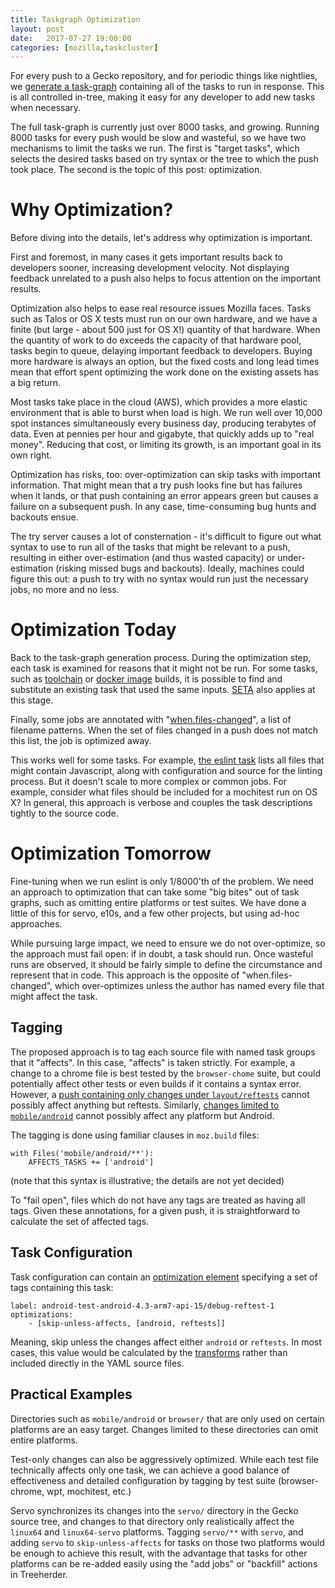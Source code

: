 ```yaml
---
title: Taskgraph Optimization
layout: post
date:   2017-07-27 19:00:00
categories: [mozilla,taskcluster]
---
```


For every push to a Gecko repository, and for periodic things like nightlies,
we [generate a
task-graph](http://gecko.readthedocs.io/en/latest/taskcluster/taskcluster/index.html)
containing all of the tasks to run in response. This is all controlled in-tree,
making it easy for any developer to add new tasks when necessary.

The full task-graph is currently just over 8000 tasks, and growing.  Running
8000 tasks for every push would be slow and wasteful, so we have two mechanisms
to limit the tasks we run. The first is "target tasks", which selects the
desired tasks based on try syntax or the tree to which the push took place. The
second is the topic of this post: optimization.

# Why Optimization?

Before diving into the details, let's address why optimization is important.

First and foremost, in many cases it gets important results back to developers
sooner, increasing development velocity. Not displaying feedback unrelated to a
push also helps to focus attention on the important results.

Optimization also helps to ease real resource issues Mozilla faces.  Tasks such
as Talos or OS X tests must run on our own hardware, and we have a finite (but
large - about 500 just for OS X!) quantity of that hardware. When the quantity
of work to do exceeds the capacity of that hardware pool, tasks begin to queue,
delaying important feedback to developers. Buying more hardware is always an
option, but the fixed costs and long lead times mean that effort spent
optimizing the work done on the existing assets has a big return.

Most tasks take place in the cloud (AWS), which provides a more elastic
environment that is able to burst when load is high. We run well over 10,000
spot instances simultaneously every business day, producing terabytes of data.
Even at pennies per hour and gigabyte, that quickly adds up to "real money".
Reducing that cost, or limiting its growth, is an important goal in its own
right.

Optimization has risks, too: over-optimization can skip tasks with important
information. That might mean that a try push looks fine but has failures when
it lands, or that push containing an error appears green but causes a failure
on a subsequent push. In any case, time-consuming bug hunts and backouts ensue.

The try server causes a lot of consternation - it's difficult to figure out
what syntax to use to run all of the tasks that might be relevant to a push,
resulting in either over-estimation (and thus wasted capacity) or
under-estimation (risking missed bugs and backouts). Ideally, machines could
figure this out: a push to try with no syntax would run just the necessary
jobs, no more and no less.

# Optimization Today

Back to the task-graph generation process. During the optimization step, each
task is examined for reasons that it might not be run. For some tasks, such as
[toolchain](https://hg.mozilla.org/mozilla-central/file/36f95aeb4c77/taskcluster/taskgraph/transforms/job/toolchain.py#l45)
or [docker
image](https://hg.mozilla.org/mozilla-central/file/36f95aeb4c77/taskcluster/taskgraph/transforms/docker_image.py#l37)
builds, it is possible to find and substitute an existing task that used the
same inputs.
[SETA](https://elvis314.wordpress.com/2015/02/06/seta-search-for-extraneous-test-automation/)
also applies at this stage.

Finally, some jobs are annotated with
"[when.files-changed](https://hg.mozilla.org/mozilla-central/file/36f95aeb4c77/taskcluster/taskgraph/transforms/job/__init__.py#l64)",
a list of filename patterns. When the set of files changed in a push does not
match this list, the job is optimized away.

This works well for some tasks.  For example, [the eslint
task](https://hg.mozilla.org/mozilla-central/file/36f95aeb4c77/taskcluster/ci/source-test/mozlint.yml#l1)
lists all files that might contain Javascript, along with configuration and
source for the linting process. But it doesn't scale to more complex or common
jobs. For example, consider what files should be included for a mochitest run
on OS X? In general, this approach is verbose and couples the task descriptions
tightly to the source code.

# Optimization Tomorrow

Fine-tuning when we run eslint is only 1/8000'th of the problem. We need an
approach to optimization that can take some "big bites" out of task graphs,
such as omitting entire platforms or test suites. We have done a little of this
for servo, e10s, and a few other projects, but using ad-hoc approaches.

While pursuing large impact, we need to ensure we do not over-optimize, so the
approach must fail open: if in doubt, a task should run.  Once wasteful runs
are observed, it should be fairly simple to define the circumstance and
represent that in code. This approach is the opposite of "when.files-changed",
which over-optimizes unless the author has named every file that might affect
the task.

## Tagging

The proposed approach is to tag each source file with named task groups that it
"affects". In this case, "affects" is taken strictly. For example, a change to
a chrome file is best tested by the `browser-chome` suite, but could
potentially affect other tests or even builds if it contains a syntax error.
However, a [push containing only changes under
`layout/reftests`](https://hg.mozilla.org/mozilla-central/rev/32a63be) cannot
possibly affect anything but reftests. Similarly, [changes limited to
`mobile/android`](https://hg.mozilla.org/mozilla-central/rev/0f58f328) cannot
possibly affect any platform but Android.

The tagging is done using familiar clauses in `moz.build` files:

    with Files('mobile/android/**'):
        AFFECTS_TASKS += ['android']

(note that this syntax is illustrative; the details are not yet decided)

To "fail open", files which do not have any tags are treated as having all
tags.  Given these annotations, for a given push, it is straightforward to
calculate the set of affected tags.

## Task Configuration

Task configuration can contain an [optimization
element](https://hg.mozilla.org/mozilla-central/file/36f95aeb4c77/taskcluster/taskgraph/transforms/task.py#l138)
specifying a set of tags containing this task:

    label: android-test-android-4.3-arm7-api-15/debug-reftest-1
    optimizations:
        - [skip-unless-affects, [android, reftests]]

Meaning, skip unless the changes affect either `android` or `reftests`.  In
most cases, this value would be calculated by the
[transforms](http://gecko.readthedocs.io/en/latest/taskcluster/taskcluster/transforms.html)
rather than included directly in the YAML source files.

## Practical Examples

Directories such as `mobile/android` or `browser/` that are only used on
certain platforms are an easy target. Changes limited to these directories can
omit entire platforms.

Test-only changes can also be aggressively optimized.  While each test file
technically affects only one task, we can achieve a good balance of
effectiveness and detailed configuration by tagging by test suite
(browser-chrome, wpt, mochitest, etc.)

Servo synchronizes its changes into the `servo/` directory in the Gecko source
tree, and changes to that directory only realistically affect the `linux64` and
`linux64-servo` platforms. Tagging `servo/**` with `servo`, and adding `servo`
to `skip-unless-affects` for tasks on those two platforms would be enough to
achieve this result, with the advantage that tasks for other platforms can be
re-added easily using the "add jobs" or "backfill" actions in Treeherder.
